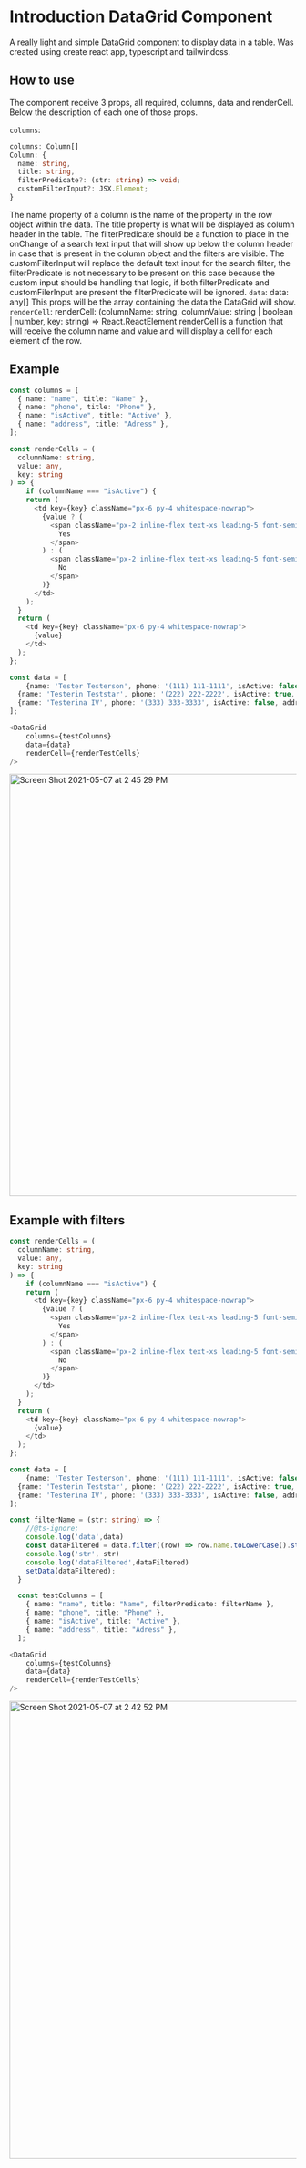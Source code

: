 # Introduction DataGrid Component

A really light and simple DataGrid component to display data in a table. Was created using create react app, typescript and tailwindcss.

## How to use

The component receive 3 props, all required, columns, data and renderCell. Below the description of each one of those props.

`columns`:

```typescript
columns: Column[]
Column: { 
  name: string,
  title: string,
  filterPredicate?: (str: string) => void;
  customFilterInput?: JSX.Element;
}
```

The name property of a column is the name of the property in the row object within the data.
The title property is what will be displayed as column header in the table.
The filterPredicate should be a function to place in the onChange of a search text input that will show up below the column header in case that is present in the column object and the filters are visible.
The customFilterInput will replace the default text input for the search filter, the filterPredicate is not necessary to be present on this case because the custom input should be handling that logic, if both filterPredicate and customFilerInput are present the filterPredicate will be ignored.
`data`:
data: any[]
This props will be the array containing the data the DataGrid will show.
`renderCell`:
renderCell: (columnName: string, columnValue: string | boolean | number, key: string) => React.ReactElement
renderCell is a function that will receive the column name and value and will display a cell for each element of the row.

## Example

```typescript
const columns = [
  { name: "name", title: "Name" },
  { name: "phone", title: "Phone" },
  { name: "isActive", title: "Active" },
  { name: "address", title: "Adress" },
];

const renderCells = (
  columnName: string,
  value: any,
  key: string
) => {
    if (columnName === "isActive") {
    return (
      <td key={key} className="px-6 py-4 whitespace-nowrap">
        {value ? (
          <span className="px-2 inline-flex text-xs leading-5 font-semibold rounded-full bg-green-100 text-green-800">
            Yes
          </span>
        ) : (
          <span className="px-2 inline-flex text-xs leading-5 font-semibold rounded-full bg-red-100 text-green-800">
            No
          </span>
        )}
      </td>
    );
  }
  return (
    <td key={key} className="px-6 py-4 whitespace-nowrap">
      {value}
    </td>
  );
};

const data = [
    {name: 'Tester Testerson', phone: '(111) 111-1111', isActive: false, address: '123 st test Av Miami Fl 33133'},
  {name: 'Testerin Teststar', phone: '(222) 222-2222', isActive: true, address: '456 st test Av Miami Fl 33133'},
  {name: 'Testerina IV', phone: '(333) 333-3333', isActive: false, address: '789 st test Av Miami Fl 33133'},
];

<DataGrid
    columns={testColumns}
    data={data}
    renderCell={renderTestCells}
/>
```

<img width="741" alt="Screen Shot 2021-05-07 at 2 45 29 PM" src="https://user-images.githubusercontent.com/17462829/117494881-ed5e1380-af42-11eb-83c1-723ef23ff741.png">

## Example with filters

```typescript
const renderCells = (
  columnName: string,
  value: any,
  key: string
) => {
    if (columnName === "isActive") {
    return (
      <td key={key} className="px-6 py-4 whitespace-nowrap">
        {value ? (
          <span className="px-2 inline-flex text-xs leading-5 font-semibold rounded-full bg-green-100 text-green-800">
            Yes
          </span>
        ) : (
          <span className="px-2 inline-flex text-xs leading-5 font-semibold rounded-full bg-red-100 text-green-800">
            No
          </span>
        )}
      </td>
    );
  }
  return (
    <td key={key} className="px-6 py-4 whitespace-nowrap">
      {value}
    </td>
  );
};

const data = [
    {name: 'Tester Testerson', phone: '(111) 111-1111', isActive: false, address: '123 st test Av Miami Fl 33133'},
  {name: 'Testerin Teststar', phone: '(222) 222-2222', isActive: true, address: '456 st test Av Miami Fl 33133'},
  {name: 'Testerina IV', phone: '(333) 333-3333', isActive: false, address: '789 st test Av Miami Fl 33133'},
];

const filterName = (str: string) => {
    //@ts-ignore;
    console.log('data',data)
    const dataFiltered = data.filter((row) => row.name.toLowerCase().startsWith(str.toLowerCase()));
    console.log('str', str)
    console.log('dataFiltered',dataFiltered)
    setData(dataFiltered);
  }

  const testColumns = [
    { name: "name", title: "Name", filterPredicate: filterName },
    { name: "phone", title: "Phone" },
    { name: "isActive", title: "Active" },
    { name: "address", title: "Adress" },
  ];

<DataGrid
    columns={testColumns}
    data={data}
    renderCell={renderTestCells}
/>
```

<img width="803" alt="Screen Shot 2021-05-07 at 2 42 52 PM" src="https://user-images.githubusercontent.com/17462829/117494941-05359780-af43-11eb-9f71-264cb3b7003a.png">
